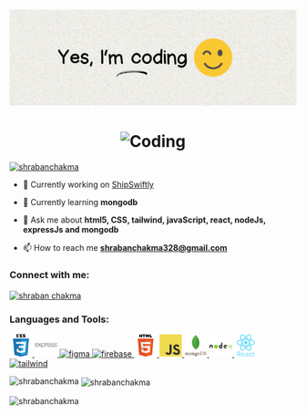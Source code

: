 <h1 align="center">
 <img src="https://raw.githubusercontent.com/shrabanchakma/shrabanchakma/main/February%20News.png" />
</h1>
<h1 align="center">
<img alt="Coding" width="400" src="https://media.tenor.com/whgQwNlVvNkAAAAi/xero-code.gif">
</h1>
<p align="left"> <a href="https://github.com/ryo-ma/github-profile-trophy"><img src="https://github-profile-trophy.vercel.app/?username=shrabanchakma" alt="shrabanchakma" /></a> </p>

- 🔭 Currently working on [ShipSwiftly](https://shipswiftly-b8a12.web.app/)

- 🌱 Currently learning **mongodb**

- 💬 Ask me about **html5, CSS, tailwind, javaScript, react, nodeJs, expressJs and mongodb**

- 📫 How to reach me **shrabanchakma328@gmail.com**

<h3 align="left">Connect with me:</h3>
<p align="left">
<a href="https://linkedin.com/in/shraban chakma" target="blank"><img align="center" src="https://raw.githubusercontent.com/rahuldkjain/github-profile-readme-generator/master/src/images/icons/Social/linked-in-alt.svg" alt="shraban chakma" height="30" width="40" /></a>
</p>

<h3 align="left">Languages and Tools:</h3>
<p align="left"> <a href="https://www.w3schools.com/css/" target="_blank" rel="noreferrer"> <img src="https://raw.githubusercontent.com/devicons/devicon/master/icons/css3/css3-original-wordmark.svg" alt="css3" width="40" height="40"/> </a> <a href="https://expressjs.com" target="_blank" rel="noreferrer"> <img src="https://raw.githubusercontent.com/devicons/devicon/master/icons/express/express-original-wordmark.svg" alt="express" width="40" height="40"/> </a> <a href="https://www.figma.com/" target="_blank" rel="noreferrer"> <img src="https://www.vectorlogo.zone/logos/figma/figma-icon.svg" alt="figma" width="40" height="40"/> </a> <a href="https://firebase.google.com/" target="_blank" rel="noreferrer"> <img src="https://www.vectorlogo.zone/logos/firebase/firebase-icon.svg" alt="firebase" width="40" height="40"/> </a> <a href="https://www.w3.org/html/" target="_blank" rel="noreferrer"> <img src="https://raw.githubusercontent.com/devicons/devicon/master/icons/html5/html5-original-wordmark.svg" alt="html5" width="40" height="40"/> </a> <a href="https://developer.mozilla.org/en-US/docs/Web/JavaScript" target="_blank" rel="noreferrer"> <img src="https://raw.githubusercontent.com/devicons/devicon/master/icons/javascript/javascript-original.svg" alt="javascript" width="40" height="40"/> </a> <a href="https://www.mongodb.com/" target="_blank" rel="noreferrer"> <img src="https://raw.githubusercontent.com/devicons/devicon/master/icons/mongodb/mongodb-original-wordmark.svg" alt="mongodb" width="40" height="40"/> </a> <a href="https://nodejs.org" target="_blank" rel="noreferrer"> <img src="https://raw.githubusercontent.com/devicons/devicon/master/icons/nodejs/nodejs-original-wordmark.svg" alt="nodejs" width="40" height="40"/> </a> <a href="https://reactjs.org/" target="_blank" rel="noreferrer"> <img src="https://raw.githubusercontent.com/devicons/devicon/master/icons/react/react-original-wordmark.svg" alt="react" width="40" height="40"/> </a> <a href="https://tailwindcss.com/" target="_blank" rel="noreferrer"> <img src="https://www.vectorlogo.zone/logos/tailwindcss/tailwindcss-icon.svg" alt="tailwind" width="40" height="40"/> </a> </p>

<p><img align="left" src="https://github-readme-stats.vercel.app/api/top-langs?username=shrabanchakma&show_icons=true&locale=en&layout=compact" alt="shrabanchakma" /></p>

<p>&nbsp;<img align="center" src="https://github-readme-stats.vercel.app/api?username=shrabanchakma&show_icons=true&locale=en" alt="shrabanchakma" /></p>

<p><img align="center" src="https://github-readme-streak-stats.herokuapp.com/?user=shrabanchakma&" alt="shrabanchakma" /></p>
